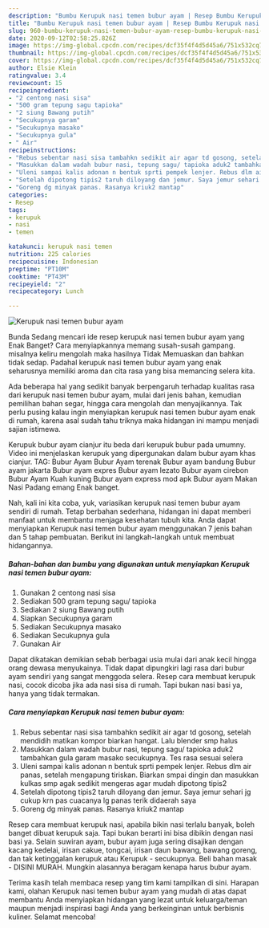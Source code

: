 ```yaml
---
description: "Bumbu Kerupuk nasi temen bubur ayam | Resep Bumbu Kerupuk nasi temen bubur ayam Yang Menggugah Selera"
title: "Bumbu Kerupuk nasi temen bubur ayam | Resep Bumbu Kerupuk nasi temen bubur ayam Yang Menggugah Selera"
slug: 960-bumbu-kerupuk-nasi-temen-bubur-ayam-resep-bumbu-kerupuk-nasi-temen-bubur-ayam-yang-menggugah-selera
date: 2020-09-12T02:58:25.826Z
image: https://img-global.cpcdn.com/recipes/dcf35f4f4d5d45a6/751x532cq70/kerupuk-nasi-temen-bubur-ayam-foto-resep-utama.jpg
thumbnail: https://img-global.cpcdn.com/recipes/dcf35f4f4d5d45a6/751x532cq70/kerupuk-nasi-temen-bubur-ayam-foto-resep-utama.jpg
cover: https://img-global.cpcdn.com/recipes/dcf35f4f4d5d45a6/751x532cq70/kerupuk-nasi-temen-bubur-ayam-foto-resep-utama.jpg
author: Elsie Klein
ratingvalue: 3.4
reviewcount: 15
recipeingredient:
- "2 centong nasi sisa"
- "500 gram tepung sagu tapioka"
- "2 siung Bawang putih"
- "Secukupnya garam"
- "Secukupnya masako"
- "Secukupnya gula"
- " Air"
recipeinstructions:
- "Rebus sebentar nasi sisa tambahkn sedikit air agar td gosong, setelah mendidih matikan kompor biarkan hangat. Lalu blender smp halus"
- "Masukkan dalam wadah bubur nasi, tepung sagu/ tapioka aduk2 tambahkan gula garam masako secukupnya. Tes rasa sesuai selera"
- "Uleni sampai kalis adonan n bentuk sprti pempek lenjer. Rebus dlm air panas, setelah mengapung tiriskan. Biarkan smpai dingin dan masukkan kulkas smp agak sedikit mengeras agar mudah dipotong tipis2"
- "Setelah dipotong tipis2 taruh diloyang dan jemur. Saya jemur sehari jg cukup krn pas cuacanya lg panas terik didaerah saya"
- "Goreng dg minyak panas. Rasanya kriuk2 mantap"
categories:
- Resep
tags:
- kerupuk
- nasi
- temen

katakunci: kerupuk nasi temen 
nutrition: 225 calories
recipecuisine: Indonesian
preptime: "PT10M"
cooktime: "PT43M"
recipeyield: "2"
recipecategory: Lunch

---
```



![Kerupuk nasi temen bubur ayam](https://img-global.cpcdn.com/recipes/dcf35f4f4d5d45a6/751x532cq70/kerupuk-nasi-temen-bubur-ayam-foto-resep-utama.jpg)

Bunda Sedang mencari ide resep kerupuk nasi temen bubur ayam yang Enak Banget? Cara menyiapkannya memang susah-susah gampang. misalnya keliru mengolah maka hasilnya Tidak Memuaskan dan bahkan tidak sedap. Padahal kerupuk nasi temen bubur ayam yang enak seharusnya memiliki aroma dan cita rasa yang bisa memancing selera kita.

Ada beberapa hal yang sedikit banyak berpengaruh terhadap kualitas rasa dari kerupuk nasi temen bubur ayam, mulai dari jenis bahan, kemudian pemilihan bahan segar, hingga cara mengolah dan menyajikannya. Tak perlu pusing kalau ingin menyiapkan kerupuk nasi temen bubur ayam enak di rumah, karena asal sudah tahu triknya maka hidangan ini mampu menjadi sajian istimewa.

Kerupuk bubur ayam cianjur itu beda dari kerupuk bubur pada umumny. Video ini menjelaskan kerupuk yang dipergunakan dalam bubur ayam khas cianjur. TAG: Bubur Ayam Bubur Ayam terenak Bubur ayam bandung Bubur ayam jakarta Bubur ayam expres Bubur ayam lezato Bubur ayam cirebon Bubur Ayam Kuah kuning Bubur ayam express mod apk Bubur ayam Makan Nasi Padang emang Enak banget.


Nah, kali ini kita coba, yuk, variasikan kerupuk nasi temen bubur ayam sendiri di rumah. Tetap berbahan sederhana, hidangan ini dapat memberi manfaat untuk membantu menjaga kesehatan tubuh kita. Anda dapat menyiapkan Kerupuk nasi temen bubur ayam menggunakan 7 jenis bahan dan 5 tahap pembuatan. Berikut ini langkah-langkah untuk membuat hidangannya.

<!--inarticleads1-->

##### Bahan-bahan dan bumbu yang digunakan untuk menyiapkan Kerupuk nasi temen bubur ayam:

1. Gunakan 2 centong nasi sisa
1. Sediakan 500 gram tepung sagu/ tapioka
1. Sediakan 2 siung Bawang putih
1. Siapkan Secukupnya garam
1. Sediakan Secukupnya masako
1. Sediakan Secukupnya gula
1. Gunakan  Air


Dapat dikatakan demikian sebab berbagai usia mulai dari anak kecil hingga orang dewasa menyukainya. Tidak dapat dipungkiri lagi rasa dari bubur ayam sendiri yang sangat menggoda selera. Resep cara membuat kerupuk nasi, cocok dicoba jika ada nasi sisa di rumah. Tapi bukan nasi basi ya, hanya yang tidak termakan. 

<!--inarticleads2-->

##### Cara menyiapkan Kerupuk nasi temen bubur ayam:

1. Rebus sebentar nasi sisa tambahkn sedikit air agar td gosong, setelah mendidih matikan kompor biarkan hangat. Lalu blender smp halus
1. Masukkan dalam wadah bubur nasi, tepung sagu/ tapioka aduk2 tambahkan gula garam masako secukupnya. Tes rasa sesuai selera
1. Uleni sampai kalis adonan n bentuk sprti pempek lenjer. Rebus dlm air panas, setelah mengapung tiriskan. Biarkan smpai dingin dan masukkan kulkas smp agak sedikit mengeras agar mudah dipotong tipis2
1. Setelah dipotong tipis2 taruh diloyang dan jemur. Saya jemur sehari jg cukup krn pas cuacanya lg panas terik didaerah saya
1. Goreng dg minyak panas. Rasanya kriuk2 mantap


Resep cara membuat kerupuk nasi, apabila bikin nasi terlalu banyak, boleh banget dibuat kerupuk saja. Tapi bukan berarti ini bisa dibikin dengan nasi basi ya. Selain suwiran ayam, bubur ayam juga sering disajikan dengan kacang kedelai, irisan cakue, tongcai, irisan daun bawang, bawang goreng, dan tak ketinggalan kerupuk atau Kerupuk - secukupnya. Beli bahan masak - DISINI MURAH. Mungkin alasannya beragam kenapa harus bubur ayam. 

Terima kasih telah membaca resep yang tim kami tampilkan di sini. Harapan kami, olahan Kerupuk nasi temen bubur ayam yang mudah di atas dapat membantu Anda menyiapkan hidangan yang lezat untuk keluarga/teman maupun menjadi inspirasi bagi Anda yang berkeinginan untuk berbisnis kuliner. Selamat mencoba!
